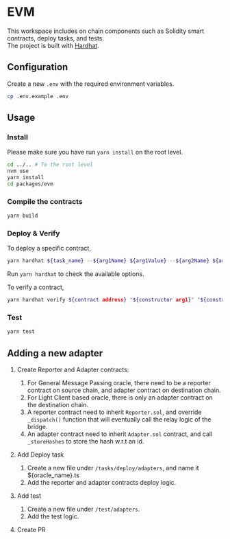 # EVM

This workspace includes on chain components such as Solidity smart contracts, deploy tasks, and tests.  
The project is built with [Hardhat](https://hardhat.org/).

## Configuration

Create a new `.env` with the required environment variables.

```sh
cp .env.example .env
```

## Usage

### Install

Please make sure you have run `yarn install` on the root level.

```sh
cd ../.. # To the root level
nvm use
yarn install
cd packages/evm
```

### Compile the contracts

```sh
yarn build
```

### Deploy & Verify

To deploy a specific contract,

```sh
yarn hardhat ${task_name} --${arg1Name} ${arg1Value} --${arg2Name} ${arg2Value} --network ${network name}
```

Run `yarn hardhat` to check the available options.

To verify a contract,

```sh
yarn hardhat verify ${contract address} "${constructor arg1}" "${constructor arg2}" --network ${network name}
```

### Test

```sh
yarn test
```

## Adding a new adapter

1. Create Reporter and Adapter contracts:

   1. For General Message Passing oracle, there need to be a reporter contract on source chain, and adapter contract on
      destination chain.
   2. For Light Client based oracle, there is only an adapter contract on the destination chain.
   3. A reporter contract need to inherit `Reporter.sol`, and override `_dispatch()` function that will eventually call
      the relay logic of the bridge.
   4. An adapter contract need to inherit `Adapter.sol` contract, and call `_storeHashes` to store the hash w.r.t an id.

2. Add Deploy task
   1. Create a new file under `/tasks/deploy/adapters`, and name it ${oracle_name}.ts
   2. Add the reporter and adapter contracts deploy logic.
3. Add test
   1. Create a new file under `/test/adapters`.
   2. Add the test logic.
4. Create PR
